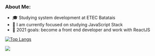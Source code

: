 ### About Me:

      
- 🎓 Studying system development at ETEC Batatais
- 🔭 I am currently focused on studying JavaScript Stack
-  🥅 2021 goals: become a front end developer and work with ReactJS


[![Top Langs](https://github-readme-stats.vercel.app/api/top-langs/?username=RenanRSilva&layout=compact)](https://github.com/anuraghazra/github-readme-stats)


[<img src="https://img.shields.io/badge/linkedin-%230077B5.svg?&style=for-the-badge&logo=linkedin&logoColor=white" />](https://www.linkedin.com/in/renan-rambul-7551a9206/)
